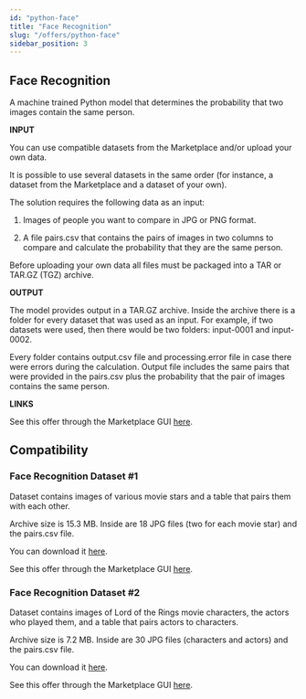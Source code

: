 ```yaml
---
id: "python-face"
title: "Face Recognition"
slug: "/offers/python-face"
sidebar_position: 3
---
```


## Face Recognition


A machine trained Python model that determines the probability that two images contain the same person.

**INPUT**

You can use compatible datasets from the Marketplace and/or upload your own data.

It is possible to use several datasets in the same order (for instance, a dataset from the Marketplace and a dataset of your own).

The solution requires the following data as an input:

1. Images of people you want to compare in JPG or PNG format.

2. A file pairs.csv that contains the pairs of images in two columns to compare and calculate the probability that they are the same person.

Before uploading your own data all files must be packaged into a TAR or TAR.GZ (TGZ) archive. 

**OUTPUT**

The model provides output in a TAR.GZ archive. Inside the archive there is a folder for every dataset that was used as an input. For example, if two datasets were used, then there would be two folders: input-0001 and input-0002.

Every folder contains output.csv file and processing.error file in case there were errors during the calculation. Output file includes the same pairs that were provided in the pairs.csv plus the probability that the pair of images contains the same person.

**LINKS**

See this offer through the Marketplace GUI [here](https://marketplace.superprotocol.com/?offerId=9).


## Compatibility

### Face Recognition Dataset #1

Dataset contains images of various movie stars and a table that pairs them with each other.

Archive size is 15.3 MB. Inside are 18 JPG files (two for each movie star) and the pairs.csv file.

You can download it [here](https://github.com/Super-Protocol/datasets/blob/main/Face%20Recognition%20Datasets/face-recognition-ds1.tar.gz?raw=true).

See this offer through the Marketplace GUI [here](https://marketplace.superprotocol.com/?offerId=17).


### Face Recognition Dataset #2

Dataset contains images of Lord of the Rings movie characters, the actors who played them, and a table that pairs actors to characters.

Archive size is 7.2 MB. Inside are 30 JPG files (characters and actors) and the pairs.csv file.

You can download it [here](https://github.com/Super-Protocol/datasets/blob/main/Face%20Recognition%20Datasets/face-recognition-ds2.tar.gz?raw=true).

See this offer through the Marketplace GUI [here](https://marketplace.superprotocol.com/?offerId=18).
